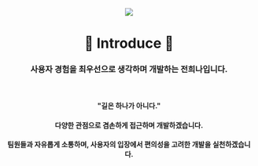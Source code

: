 <div align=center>
  <img src="https://capsule-render.vercel.app/api?type=venom&text=HEENA's%20GitHub&color=9BBB59&height=250&fontSize=70&animation=fadeIn" />

  <h1>🤍 Introduce 🤍</h1>
  <h3>사용자 경험을 최우선으로 생각하며 개발하는 전희나입니다.</h3>
  <br>
  <h4>"길은 하나가 아니다."</h4>
  <h4>다양한 관점으로 겸손하게 접근하며 개발하겠습니다.</h4>
  <h4>팀원들과 자유롭게 소통하며, 사용자의 입장에서 편의성을 고려한 개발을 실천하겠습니다.</h4>
  <br>
</div>
